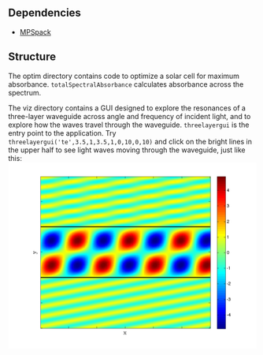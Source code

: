Dependencies
------------
- [MPSpack](http://code.google.com/p/mpspack/)

Structure
---------
The optim directory contains code to optimize a solar cell for maximum absorbance.
`totalSpectralAbsorbance` calculates absorbance across the spectrum.

The viz directory contains a GUI designed to explore the resonances of a three-layer
waveguide across angle and frequency of incident light, and to explore how the waves
travel through the waveguide. `threelayergui` is the entry point to the application.
Try `threelayergui('te',3.5,1,3.5,1,0,10,0,10)` and click on the bright lines in
the upper half to see light waves moving through the waveguide, just like this:
![](./wave.png)